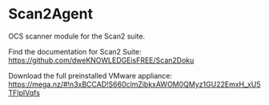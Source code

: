 # Scan2Agent
OCS scanner module for the Scan2 suite.

Find the documentation for Scan2 Suite:
https://github.com/dweKNOWLEDGEisFREE/Scan2Doku

Download the full preinstalled VMware appliance:
https://mega.nz/#!n3xBCCAD!S660clmZibkxAWOM0QMyz1GU22EmxH_xU5TFlpIVqfs
